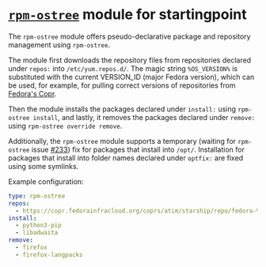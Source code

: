 # [`rpm-ostree`](https://coreos.github.io/rpm-ostree/) module for startingpoint

The `rpm-ostree` module offers pseudo-declarative package and repository management using `rpm-ostree`.

The module first downloads the repository files from repositories declared under `repos:` into `/etc/yum.repos.d/`. The magic string `%OS_VERSION%` is substituted with the current VERSION_ID (major Fedora version), which can be used, for example, for pulling correct versions of repositories from [Fedora's Copr](https://copr.fedorainfracloud.org/).

Then the module installs the packages declared under `install:` using `rpm-ostree install`, and lastly, it removes the packages declared under `remove:` using `rpm-ostree override remove`.

Additionally, the `rpm-ostree` module supports a temporary (waiting for `rpm-ostree` issue [#233](https://github.com/coreos/rpm-ostree/issues/233)) fix for packages that install into `/opt/`. Installation for packages that install into folder names declared under `optfix:` are fixed using some symlinks.
 
Example configuration:
```yml
type: rpm-ostree
repos: 
  - https://copr.fedorainfracloud.org/coprs/atim/starship/repo/fedora-%OS_VERSION%/atim-starship-fedora-%OS_VERSION%.repo
install:
  - python3-pip
  - libadwaita
remove:
  - firefox
  - firefox-langpacks
```

